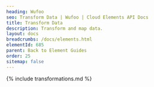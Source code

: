 ```yaml
---
heading: Wufoo
seo: Transform Data | Wufoo | Cloud Elements API Docs
title: Transform Data
description: Transform and map data.
layout: docs
breadcrumbs: /docs/elements.html
elementId: 685
parent: Back to Element Guides
order: 25
sitemap: false
---
```


{% include transformations.md %}
